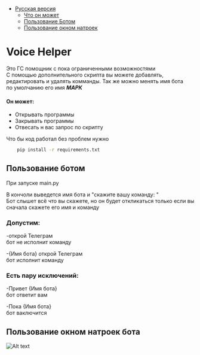 * [Русская версия](#voice-helper)
    * [Что он может](#он-может)
    * [Пользование Ботом](#пользование-ботом)
    * [Пользование окном натроек](#пользование-окном-натроек-бота)

# Voice Helper

Это ГС помощник с пока ограниченными возможностями<br>
С помощью дополнительного скрипта вы можете добавлять,<br> редактировать и удалять комманды. Так же можно менять имя бота<br>
по умолчанию его имя <b><i>МАРК</i></b>

#### Он может:
   * Открывать программы
   * Закрывать программы
   * Отвесать н вас запрос по скрипту

Что бы код работал без проблем нужно<br>
```sh
    pip install -r requirements.txt
```
## Пользование ботом

При запуске main.py<br>

В кончоли выведется имя бота и "скажите вашу команду: "<br>
Бот слышет всё что вы скажете, но он будет откликаться только если вы сначала скажете его имя и команду
<br>

### Допустим:

-открой Телеграм<br>
бот не исполнит команду

-{Имя бота} открой Телеграм<br>
бот исполнит команду

### Есть пару исключений:

-Привет {Имя бота}<br>
бот ответит вам

-Пока {Имя бота}<br>
бот ваключится


## Пользование окном натроек бота
![Alt text](img/1.png)
